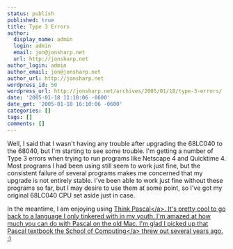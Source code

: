 ```yaml
---
status: publish
published: true
title: Type 3 Errors
author:
  display_name: admin
  login: admin
  email: jon@jonsharp.net
  url: http://jonsharp.net
author_login: admin
author_email: jon@jonsharp.net
author_url: http://jonsharp.net
wordpress_id: 50
wordpress_url: http://jonsharp.net/archives/2005/01/18/type-3-errors/
date: '2005-01-18 11:10:06 -0600'
date_gmt: '2005-01-18 16:10:06 -0600'
categories: []
tags: []
comments: []
---
```

<p>Well, I said that I wasn't having any trouble after upgrading the 68LC040 to the 68040, but I'm starting to see some trouble.  I'm getting a number of Type 3 errors when trying to run programs like Netscape 4 and Quicktime 4.  Most programs I had been using still seem to work just fine, but the consistent failure of several programs makes me concerned that my upgrade is not entirely stable.  I've been able to work just fine without these programs so far, but I may desire to use them at some point, so I've got my original 68LC040 CPU set aside just in case.  </p>
<p>In the meantime, I am enjoying using <a href="http:&#47;&#47;www.think-pascal.org&#47;">Think Pascal<&#47;a>.  It's pretty cool to go back to a language I only tinkered with in my youth.  I'm amazed at how much you can do with Pascal on the old Mac.  I'm glad I picked up that Pascal textbook the <a href="http:&#47;&#47;computing.southern.edu">School of Computing<&#47;a> threw out several years ago.  :)</p>
